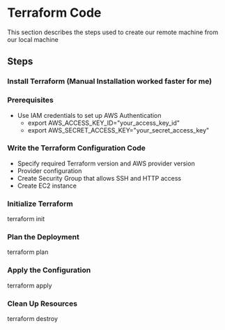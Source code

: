 # Terraform Code
This section describes the steps used to create our remote machine from our local machine


## Steps

### Install Terraform (Manual Installation worked faster for me)

### Prerequisites
- Use IAM credentials to set up AWS Authentication
    - export AWS_ACCESS_KEY_ID="your_access_key_id"
    - export AWS_SECRET_ACCESS_KEY="your_secret_access_key"
### Write the Terraform Configuration Code
- Specify required Terraform version and AWS provider version
- Provider configuration
- Create Security Group that allows SSH and HTTP access
- Create EC2 instance
### Initialize Terraform
terraform init

### Plan the Deployment
terraform plan

### Apply the Configuration
terraform apply

### Clean Up Resources
terraform destroy